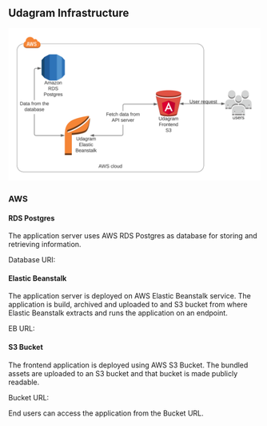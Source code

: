 ## Udagram Infrastructure

![Architecture](architecture.png)

### AWS
#### RDS Postgres
The application server uses AWS RDS Postgres as database for storing and retrieving information.

Database URI: 

#### Elastic Beanstalk
The application server is deployed on AWS Elastic Beanstalk service. The application is build, archived and uploaded
to and S3 bucket from where Elastic Beanstalk extracts and runs the application on an endpoint.

EB URL: 

#### S3 Bucket
The frontend application is deployed using AWS S3 Bucket. The bundled assets are uploaded to an S3 bucket and that
bucket is made publicly readable.

Bucket URL: 

End users can access the application from the Bucket URL.
